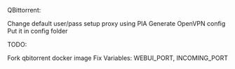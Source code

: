 QBittorrent:

Change default user/pass
setup proxy using PIA
Generate OpenVPN config 
Put it in config folder



TODO:

Fork qbitorrent docker image
    Fix Variables: WEBUI_PORT, INCOMING_PORT